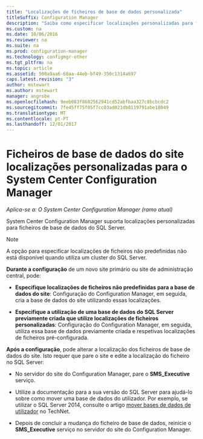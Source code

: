 ```yaml
---
title: "Localizações de ficheiros de base de dados personalizada"
titleSuffix: Configuration Manager
description: "Saiba como especificar localizações personalizadas para ficheiros de base de dados do SQL Server."
ms.custom: na
ms.date: 10/06/2016
ms.reviewer: na
ms.suite: na
ms.prod: configuration-manager
ms.technology: configmgr-other
ms.tgt_pltfrm: na
ms.topic: article
ms.assetid: 500a9aa6-68aa-44eb-bf49-350c1314a697
caps.latest.revision: "3"
author: mstewart
ms.author: mstewart
manager: angrobe
ms.openlocfilehash: 9eeb083f8602562941cd52abfbaa327c8bcbcdc2
ms.sourcegitcommit: 7fe45ff75f05f7cc03ad021db8119791abe18049
ms.translationtype: MT
ms.contentlocale: pt-PT
ms.lasthandoff: 12/01/2017
---
```

# <a name="custom-locations-for-system-center-configuration-manager-site-database-files"></a>Ficheiros de base de dados do site localizações personalizadas para o System Center Configuration Manager

*Aplica-se a: O System Center Configuration Manager (ramo atual)*

 System Center Configuration Manager suporta localizações personalizadas para ficheiros de base de dados do SQL Server.  

> [!NOTE]  
>  A opção para especificar localizações de ficheiros não predefinidas não está disponível quando utiliza um cluster do SQL Server.  

 **Durante a configuração** de um novo site primário ou site de administração central, pode:  

-   **Especifique localizações de ficheiros não predefinidas para a base de dados do site**: Configuração do Configuration Manager, em seguida, cria a base de dados do site utilizando essas localizações.  

-   **Especifique a utilização de uma base de dados do SQL Server previamente criada que utilize localizações de ficheiros personalizadas**:  Configuração do Configuration Manager, em seguida, utiliza essa base de dados previamente criada e respetivas localizações de ficheiros pré-configurada.  

**Após a configuração**, pode alterar a localização dos ficheiros de base de dados do site. Isto requer que pare o site e edite a localização do ficheiro no SQL Server:  

-   No servidor do site do Configuration Manager, pare o **SMS_Executive** serviço.  

-   Utilize a documentação para a sua versão do SQL Server para ajudá-lo sobre como mover uma base de dados do utilizador. Por exemplo, se utilizar o SQL Server 2014, consulte o artigo [mover bases de dados de utilizador](https://technet.microsoft.com/library/ms345483\(v=sql.120\).aspx) no TechNet.  

-   Depois de concluir a mudança do ficheiro de base de dados, reinicie o **SMS_Executive** serviço no servidor do site do Configuration Manager.  
